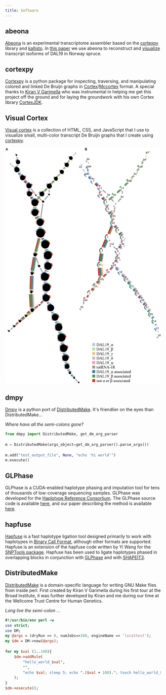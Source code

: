 ```yaml
---
title: Software
---
```

## abeona

[Abeona]() is an experimental transcriptome assembler based on the [cortexpy](./software.md#cortexpy) library and [kallisto](https://pachterlab.github.io/kallisto/). In [this paper](https://doi.org/10.3389/fpls.2018.01625) we use abeona to reconstruct and 
[visualize](./software.md#visual-cortex) transcript isoforms of DAL19 in Norway spruce.

## cortexpy

[Cortexpy](https://github.com/winni2k/cortexpy) is a python package for inspecting, traversing, and manipulating colored and linked De Bruijn graphs in [Cortex](https://github.com/iqbal-lab/cortex)/[Mccortex](https://github.com/mcveanlab/mccortex) format. A special thanks to [Kiran V Garimella](https://github.com/kvg) who was instrumental in helping me get this project off the ground and for laying the groundwork with his own Cortex library [CortexJDK](https://github.com/mcveanlab/CortexJDK).

## Visual Cortex

[Visual cortex](https://github.com/winni2k/visual_cortex) is a collection of HTML, CSS, and JavaScript that I use to visualize small, multi-color transcript De Bruijn graphs that I create using [cortexpy](./software.md#cortexpy). 

<a href="https://www.frontiersin.org/articles/10.3389/fpls.2018.01625/full#F2">
    <img src="/assets/img/visual_cortex.jpg" alt="a_visual_cortex_example">
</a>

## dmpy

[Dmpy](https://github.com/kvg/dmpy) is a python port of [DistributedMake](./software.md#DistributedMake). It's friendlier on the eyes than DistributedMake...

_Where have all the semi-colons gone?_
```python
from dmpy import DistributedMake, get_dm_arg_parser

m = DistributedMake(args_object=get_dm_arg_parser().parse_args())

m.add("test_output_file", None, "echo 'hi world'")
m.execute()
```

## GLPhase

GLPhase is a CUDA-enabled haplotype phasing and imputation tool for tens of thousands of low-coverage sequencing samples.  GLPhase was developed for the [Haplotype Reference Consortium](http://www.haplotype-reference-consortium.org/).  The GLPhase source code is available [here](https://github.com/winni2k/GLPhase), and our paper describing the method is available [here](https://doi.org/10.1038/ng.3643).

## hapfuse

[Hapfuse](https://bitbucket.org/wkretzsch/hapfuse/overview) is a fast haplotype ligation tool designed primarily to work with haplotypes in [Binary Call Format](http://samtools.github.io/hts-specs/BCFv1_qref.pdf), although other formats are supported. Hapfuse is an extension of the hapfuse code written by Yi Wang for the [SNPTools package](https://www.hgsc.bcm.edu/software/snptools). Hapfuse has been used to ligate haplotypes phased in overlapping blocks in conjunction with [GLPhase](https://doi.org/10.1038/ng.3643) and with [SHAPEIT3](https://biobank.ctsu.ox.ac.uk/crystal/docs/impute_ukb_v1.pdf).

## DistributedMake

[DistributedMake](https://github.com/winni2k/DM) is a domain-specific language for writing GNU Make files from inside perl. First created by Kiran V Garimella during his first tour at the Broad Institute, it was further developed by Kiran and me during our time at the Wellcome Trust Centre for Human Genetics. 

_Long live the semi-colon ..._
```perl
#!/usr/bin/env perl -w
use strict;
use DM;
my @args = (dryRun => 0, numJobs=>100, engineName => 'localhost');
my $dm = DM->new(@args);    

for my $val (1..100){
    $dm->addRule(
        "hello_world_$val",
        "",
        "echo $val; sleep 5; echo ".($val + 100)."; touch hello_world_$val"
    );
}
$dm->execute();
```

